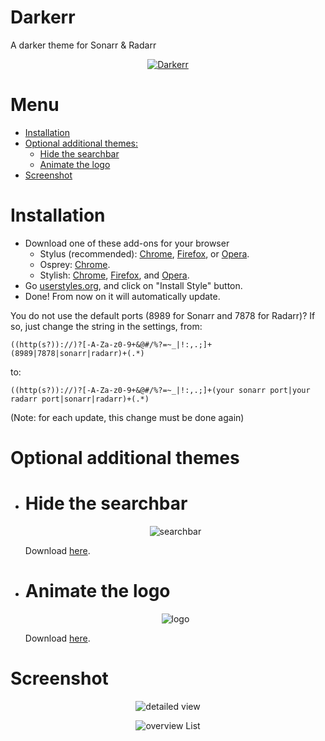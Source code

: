 # Darkerr
A darker theme for Sonarr &amp; Radarr
<p align="center">
 <a href="https://github.com/iFelix18/Darkerr/blob/master/README.md#screenshot">
  <img src="http://i.imgur.com/F7kNYv8.jpg" alt="Darkerr"/>
 </a>
 </p>

# Menu
* [Installation](https://github.com/iFelix18/Darkerr/blob/master/README.md#installation)
* [Optional additional themes:](https://github.com/iFelix18/Darkerr/blob/master/README.md#optional-additional-themes)
  * [Hide the searchbar](https://github.com/iFelix18/Darkerr/blob/master/README.md#hide-the-searchbar)
  * [Animate the logo](https://github.com/iFelix18/Darkerr/blob/master/README.md#animate-the-logo)
* [Screenshot](https://github.com/iFelix18/Darkerr/blob/master/README.md#screenshot)
# Installation
* Download one of these add-ons for your browser
  * Stylus (recommended): [Chrome](https://chrome.google.com/webstore/detail/clngdbkpkpeebahjckkjfobafhncgmne), [Firefox](https://addons.mozilla.org/firefox/addon/styl-us/), or [Opera](https://github.com/schomery/stylish-chrome/).
  * Osprey: [Chrome](https://chrome.google.com/webstore/detail/osprey/ekjapccimkannnfgcnnoajhfdglobgak).
  * Stylish: [Chrome](https://chrome.google.com/webstore/detail/stylish-custom-themes-for/fjnbnpbmkenffdnngjfgmeleoegfcffe), [Firefox](https://addons.mozilla.org/en-US/firefox/addon/stylish/), and [Opera](https://addons.opera.com/en-gb/extensions/details/stylish/).
* Go [userstyles.org](https://userstyles.org/styles/142759/darkerr-a-darker-theme-for-sonarr-radarr), and click on "Install Style" button.
* Done! From now on it will automatically update.

You do not use the default ports (8989 for Sonarr and 7878 for Radarr)?
If so, just change the string in the settings, from:
```
((http(s?))://)?[-A-Za-z0-9+&@#/%?=~_|!:,.;]+(8989|7878|sonarr|radarr)+(.*)
```
to:
```
((http(s?))://)?[-A-Za-z0-9+&@#/%?=~_|!:,.;]+(your sonarr port|your radarr port|sonarr|radarr)+(.*)
```
(Note: for each update, this change must be done again)
# Optional additional themes
* # Hide the searchbar
  <p align="center">
    <img src="http://i.imgur.com/6sdDzxq.gif" alt="searchbar"/>
  </p>
  <p>Download <a href="https://userstyles.org/styles/142942/darkerr-searchbar-theme-for-sonarr-radarr">here</a>.</p>

* # Animate the logo
  <p align="center">
    <img src="http://i.imgur.com/2Ie6BFm.gif" alt="logo"/>
  </p>
  <p>Download <a href="https://userstyles.org/styles/142943/darkerr-logo-theme-for-sonarr-radarr">here</a>.</p>
# Screenshot
 <p align="center">
  <img src="http://i.imgur.com/WBOMolA.jpg" alt="detailed view"/>
 </p>
 <p align="center">
  <img src="http://i.imgur.com/jacNz7G.jpg" alt="overview List"/>
 </p>
